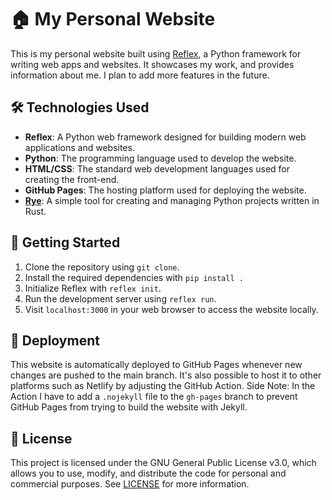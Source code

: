 # 🏠 My Personal Website

This is my personal website built using [Reflex](https://reflex.dev), a Python framework for writing web apps and websites. It showcases my work, and provides information about me. I plan to add more features in the future.

## 🛠️ Technologies Used

- **Reflex**: A Python web framework designed for building modern web applications and websites.
- **Python**: The programming language used to develop the website.
- **HTML/CSS**: The standard web development languages used for creating the front-end.
- **GitHub Pages**: The hosting platform used for deploying the website.
- **[Rye](https://rye-up.com)**: A simple tool for creating and managing Python projects written in Rust.

## 🛫 Getting Started

1. Clone the repository using `git clone`.
2. Install the required dependencies with `pip install .`
3. Initialize Reflex with `reflex init`.
4. Run the development server using `reflex run`.
5. Visit `localhost:3000` in your web browser to access the website locally.

## 🚀 Deployment

This website is automatically deployed to GitHub Pages whenever new changes are pushed to the main branch. It's also possible to host it to other platforms such as Netlify by adjusting the GitHub Action. Side Note: In the Action I have to add a `.nojekyll` file to the `gh-pages` branch to prevent GitHub Pages from trying to build the website with Jekyll.

## 📄 License

This project is licensed under the GNU General Public License v3.0, which allows you to use, modify, and distribute the code for personal and commercial purposes. See [LICENSE](LICENSE) for more information.
